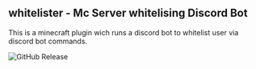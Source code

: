 ## whitelister - Mc Server whitelising Discord Bot 
This is a minecraft plugin wich runs a discord bot to whitelist user via discord bot commands.

![GitHub Release](https://img.shields.io/github/v/release/SirQuacksALot/whitelister?display_name=tag&label=Latest%20Release)


